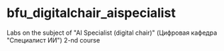 # bfu_digitalchair_aispecialist
Labs on the subject of "AI Specialist (digital chair)" (Цифровая кафедра "Специалист ИИ") 2-nd course

